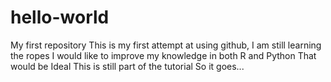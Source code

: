 # hello-world
My first repository
This is my first attempt at using github, I am still learning the ropes
I would like to improve my knowledge in both R and Python
That would be Ideal
This is still part of the tutorial
So it goes...
